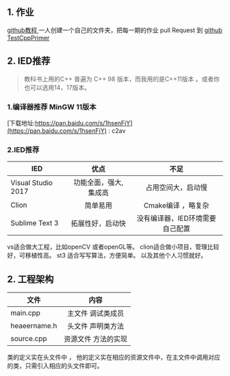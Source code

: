 ## 1. 作业

[github教程 ](http://miccall.tech/2016/08/27/design/Git%E6%95%99%E7%A8%8B/)
一人创建一个自己的文件夹，把每一期的作业 pull Request 到 
[github TestCppPrimer](https://github.com/miccall/TestCppPrimer)

## 2. IED推荐
> 教科书上用的C++ 普遍为 C++ 98 版本，而我用的是C++11版本 。或者你也可以选用14，17版本。

### 1.编译器推荐 MinGW 11版本
[下载地址:https://pan.baidu.com/s/1hsenFjY](https://pan.baidu.com/s/1hsenFjY) : c2av

### 2.IED推荐 
|IED                 | 优点                |  不足|
| ------------------ |:-------------------:|:------:|
| Visual Studio 2017 | 功能全面，强大,集成高 |占用空间大，启动慢 |
| Clion       		 | 简单易用              | Cmake编译 ，略复杂|
| Sublime Text 3     | 拓展性好，启动快     | 没有编译器，IED环境需要自己配置|

vs适合做大工程，比如openCV 或者openGL等。
clion适合做小项目，管理比较好，可移植性高。
st3 适合写写算法，方便简单。
以及其他个人习惯就好。

## 2. 工程架构

|文件           | 内容                |
| ------------- |:-------------------:| 
| main.cpp      | 主文件 调试类成员   | 
| heaeername.h  | 头文件 声明类方法   | 
| source.cpp    | 资源文件 方法的实现 |  

类的定义实在头文件中 ， 他的定义实在相应的资源文件中，在主文件中调用对应的类，只需引入相应的头文件即可。